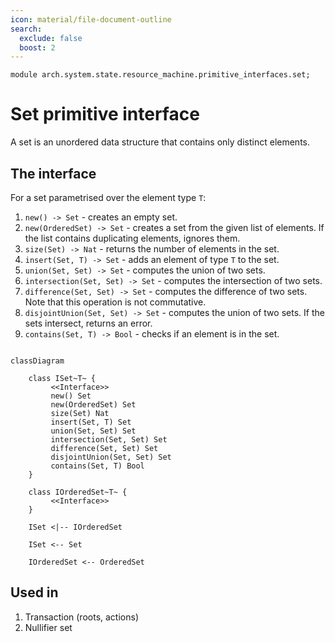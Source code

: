 ```yaml
---
icon: material/file-document-outline
search:
  exclude: false
  boost: 2
---
```


```juvix
module arch.system.state.resource_machine.primitive_interfaces.set;
```

# Set primitive interface

A set is an unordered data structure that contains only distinct elements.

## The interface

For a set parametrised over the element type `T`:

1. `new() -> Set` - creates an empty set.
2. `new(OrderedSet) -> Set` - creates a set from the given list of elements. If the list contains duplicating elements, ignores them.
3. `size(Set) -> Nat` - returns the number of elements in the set.
4. `insert(Set, T) -> Set` - adds an element of type `T` to the set.
5. `union(Set, Set) -> Set` - computes the union of two sets.
6. `intersection(Set, Set) -> Set` - computes the intersection of two sets.
7. `difference(Set, Set) -> Set` - computes the difference of two sets. Note that this operation is not commutative.
8. `disjointUnion(Set, Set) -> Set` - computes the union of two sets. If the sets intersect, returns an error.
9. `contains(Set, T) -> Bool` - checks if an element is in the set.

```mermaid

classDiagram

    class ISet~T~ {
         <<Interface>>
         new() Set
         new(OrderedSet) Set
         size(Set) Nat
         insert(Set, T) Set
         union(Set, Set) Set
         intersection(Set, Set) Set
         difference(Set, Set) Set
         disjointUnion(Set, Set) Set
         contains(Set, T) Bool
    }

    class IOrderedSet~T~ {
         <<Interface>>
    }

    ISet <|-- IOrderedSet

    ISet <-- Set

    IOrderedSet <-- OrderedSet

```

## Used in
1. Transaction (roots, actions)
2. Nullifier set
